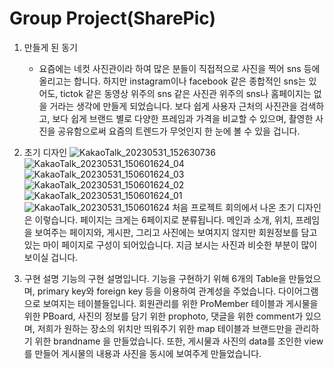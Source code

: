 # Group Project(SharePic)

1. 만들게 된 동기
   - 요즘에는 네컷 사진관이라 하여 많은 분들이 직접적으로 사진을 찍어 sns 등에 올리고는 합니다.
하지만 instagram이나 facebook 같은 종합적인 sns는 있어도, tictok 같은 동영상 위주의 sns 같은
사진관 위주의 sns나 홈페이지는 없을 거라는 생각에 만들게 되었습니다.
보다 쉽게 사용자 근처의 사진관을 검색하고, 보다 쉽게 브랜드 별로 다양한 프레임과 가격을 비교할 수 있으며,
촬영한 사진을 공유함으로써 요즘의 트렌드가 무엇인지 한 눈에 볼 수 있을 겁니다.

2. 초기 디자인
![KakaoTalk_20230531_152630736](https://github.com/Heo-sh/PhotoPreject-complete-/assets/117993171/45993b9a-d442-4cf7-9f5c-c2be798cbd34)
![KakaoTalk_20230531_150601624_04](https://github.com/Heo-sh/PhotoPreject-complete-/assets/117993171/c52f9800-62c3-462b-aac9-952e510fe177)
![KakaoTalk_20230531_150601624_03](https://github.com/Heo-sh/PhotoPreject-complete-/assets/117993171/c7a94c9e-2b86-4ec6-ab8f-a7dc83ffb51a)
![KakaoTalk_20230531_150601624_02](https://github.com/Heo-sh/PhotoPreject-complete-/assets/117993171/c0bcda7e-1ebb-46e5-8ad7-c2e14eaa9f4a)
![KakaoTalk_20230531_150601624_01](https://github.com/Heo-sh/PhotoPreject-complete-/assets/117993171/c0fef9c2-7411-4109-b14a-d49b1998c7fd)
![KakaoTalk_20230531_150601624](https://github.com/Heo-sh/PhotoPreject-complete-/assets/117993171/0f85bc72-01e2-4fb0-a1b3-292caaef9fa4)
처음 프로젝트 회의에서 나온 초기 디자인은 이렇습니다.
페이지는 크게는 6페이지로 분류됩니다.
메인과 소개, 위치, 프레임을 보여주는 페이지와, 게시판, 그리고 사진에는 보여지지 않지만
회원정보를 담고 있는 마이 페이지로 구성이 되어있습니다.
지금 보시는 사진과 비슷한 부분이 많이 보이실 겁니다.

3. 구현 설명
기능의 구현 설명입니다.
기능을 구현하기 위해 6개의 Table을 만들었으며, primary key와 foreign key 등을 이용하여 관계성을 주었습니다.
다이어그램으로 보여지는 테이블들입니다.
회원관리를 위한 ProMember 테이블과
게시물을 위한 PBoard,
사진의 정보를 담기 위한 prophoto,
댓글을 위한 comment가 있으며,
저희가 원하는 장소의 위치만 띄워주기 위한 map 테이블과
브랜드만을 관리하기 위한 brandname 을 만들었습니다.
또한, 게시물과 사진의 data를 조인한 view를 만들어 게시물의 내용과 사진을 동시에 보여주게 만들었습니다.

